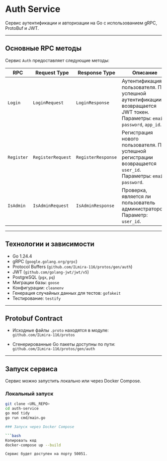  # Auth Service

Сервис аутентификации и авторизации на Go с использованием gRPC, ProtoBuf и JWT.

---

## Основные RPC методы

Сервис `Auth` предоставляет следующие методы:

| RPC         | Request Type       | Response Type      | Описание |
|------------|------------------|-----------------|----------|
| `Login`    | `LoginRequest`    | `LoginResponse`  | Аутентификация пользователя. При успешной аутентификации возвращается JWT токен. Параметры: `email`, `password`, `app_id`. |
| `Register` | `RegisterRequest` | `RegisterResponse` | Регистрация нового пользователя. При успешной регистрации возвращается `user_id`. Параметры: `email`, `password`. |
| `IsAdmin`  | `IsAdminRequest`  | `IsAdminResponse` | Проверка, является ли пользователь администратором. Параметр: `user_id`. |

---

## Технологии и зависимости

- Go 1.24.4  
- gRPC (`google.golang.org/grpc`)  
- Protocol Buffers (`github.com/ILmira-116/protos/gen/auth`)  
- JWT (`github.com/golang-jwt/jwt/v5`)  
- PostgreSQL (`pgx`, `pq`)  
- Миграции базы: `goose`  
- Конфигурации: `cleanenv`  
- Генерация случайных данных для тестов: `gofakeit`  
- Тестирование: `testify`  

---

## Protobuf Contract

- Исходные файлы `.proto` находятся в модуле:  
  `github.com/ILmira-116/protos`

- Сгенерированные Go пакеты доступны по пути:  
  `github.com/ILmira-116/protos/gen/auth`

---

## Запуск сервиса

Сервис можно запустить локально или через Docker Compose.

### Локальный запуск

```bash
git clone <URL_REPO>
cd auth-service
go mod tidy
go run cmd/main.go

### Запуск через Docker Compose

```bash
Копировать код
docker-compose up --build

Сервис будет доступен на порту 50051.
